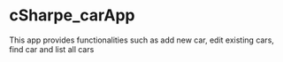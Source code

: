 # cSharpe_carApp
This app provides functionalities such as add new car, edit existing cars, find car and list all cars
